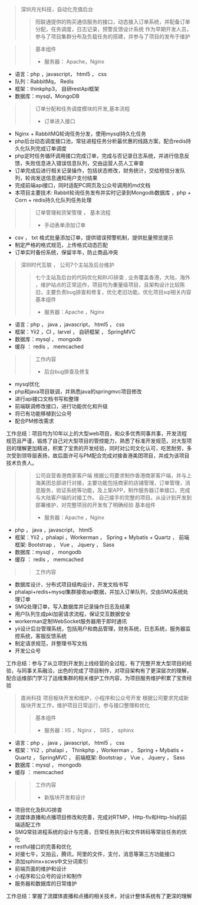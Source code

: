 >深圳月光科技，自动化充值后台
>>阳联通提供的购买通信服务的接口，动态接入订单系统，并配备订单分配，任务调度，日志记录，预警反馈设计系统
>>作为早期开发人员，参与了项目集群分布及负载任务的搭建，并参与了项目的发布于维护

>>基本组件
>>* 服务器： Apache，Nginx
* 语言：php ，javascript， html5 ， css 
* 队列：RabbitMq， Redis
* 框架：thinkphp3， 自研restApi框架
* 数据库：mysql，MongoDB

>>订单分配和任务调度模块的开发,基本流程
>>* 订单进入接口
* Nginx + RabbitMQ轮询任务分发，使用mysql持久化任务
* php后台动态调度接口池，常驻进程任务分析最优惠的线路方案，配合redis持久化队列完成订单调度
* php定时任务循环调用接口完成订单，完成与否记录日志系统，并进行信息反馈，失败信息进入错误信息队列，交由运营人员人工审查
* 订单完成后进行相关记录操作，包括状态修改，财务统计，交给短信分发队列，轮询发送信息通知用户支付结果
* 完成前端api接口，同时适配PC网页及公众号调用的md文档
* 本项目主要技术: Rabbit轮询任务发布并实时记录到Mongodb数据库 ，php + Corn + redis持久化队列任务处理

>>订单管理和货架管理 ， 基本流程
>>* 手动表单添加订单
* csv ， txt 格式批量添加订单，提供错误预警机制，提供批量预览提示
* 制定严格的格式规范，上传格式动态匹配
* 订单实时备份系统，保留半年，防止商品冲突


>深圳时代互联 ， 公司7个主站及后台维护
>>七个主站及后台的代码优化和BUG排查 , 业务覆盖香港，大陆，海外 ，维护站点的正常运作，项目均为重量级项目，且架构设计比较陈旧，主要负责bug排查和修复，优化老旧功能，优化项目sql相关内容
>>基本组件
>>* 服务器：Apache ，Nginx
* 语言：php ， java ，javascript， html5 ， css 
* 框架：Yii2 ，CI ，larvel ， 自研框架 ， SpringMVC
* 数据库：mysql ， mongodb
* 缓存 ： redis ， memcached

>>工作内容
>>* 后台bug排查及修复
* mysql优化
* php和java项目联调，并熟悉java的springmvc项目修改
* 进行api接口文档书写和整理
* 前端联调修改接口，进行功能优化和升级
* 将已有功能移植到公众号
* 配合PM修改需求

工作总结：项目均为10年以上的大型web项目，和众多优秀同事共事，开发流程规范且严谨，锻炼了自己对大型项目的管控能力，熟悉了标准开发规范，对大型项目的理解更加精进，积累了宝贵的开发经验，同时对公司文化认可，吃苦耐劳，多次受到领导层表扬，故后面许可与PM配合完成对接香港美团项目，并成为该项目技术负责人。

>>公司自营香港商家客户端
>>根据公司要求制作香港商家客户端，并与上海美团总部进行对接，主要功能包括商家的店铺管理，订单管理，消息服务，验证系统等功能，及上架APP，制作服务器订单接口，完成与大陆客户端的对接工作。
>>自己接手的完整的项目。从设计到开发到部署维护，对完整项目的开发有了明确经验
>>基本组件
>>* 服务器：Apache ，Nginx
* php ， java ，javascript， html5
* 框架：Yii2 ，phalapi ，Workerman ， Spring + Mybatis + Quartz ， 前端框架: Bootstrap ， Vue ， Jquery ， Sass
* 数据库：mysql ， mongodb
* 缓存 ： redis ， memcached


>>工作内容
* 数据库设计，分布式项目结构设计，开发文档书写
* phalapi+redis+mysql集群接收api数据，并加入订单队列，交由SMQ系统处理订单
* SMQ处理订单，写入数据库并记录操作日志及结果
* 用户队列生成pki加密请求流程，保证交互数据安全
* workerman定制WebSocket服务器用于即时通讯
* yii设计后台管理系统，包括用户和商品管理，财务系统，日志系统，服务器监控系统，客服反馈系统
* 制定请求规范，并整理书写文档
* 开发公众号

工作总结：参与了从立项到开发到上线经营的全过程，有了完整开发大型项目的经验，与同事关系融洽，出色的完成了项目制作，对项目架构有了更深层次的理解，配合运维部门学习了运维集群的相关维护工作内容，为项目服务维护积累了宝贵经验

>直尚科技
>项目板块开发和维护，小程序和公众号开发
>根据公司要求完成新版块开发工作，维护项目日常运行，参与接口整理和优化
>>基本组件
>>* 服务器：IIS ，Nginx ， SRS ， sphinx
* 语言：php ， java ，javascript， html5 ， css 
* 框架：Yii2 ，phalapi ， Thinkphp ，Workerman ， Spring + Mybatis + Quartz ， SpringMVC ， 前端框架: Bootstrap ， Vue ， Jquery ， Sass
* 数据库：mysql ， mongodb
* 缓存 ： memcached


>>工作内容
>>* 新版块开发和设计
* 项目优化及BUG排查
* 流媒体直播和点播项目修改和完善，完成对RTMP，Http-flv和Http-hls的前端适配工作
* SMQ常驻进程系统的设计与完善，日常任务执行和文件转码等常驻任务的优化
* restful接口的完善和优化
* 对接七牛，又拍云，腾讯，阿里的文件，支付，消息等第三方功能接口
* 添加sphinx+scws中文分词索引
* 前端页面的维护和设计
* 小程序和公众号的设计和制作
* 服务器和数据库的日常维护

工作总结：掌握了流媒体直播和点播的相关技术，对设计整体系统有了更深的理解










